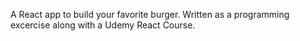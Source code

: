 A React app to build your favorite burger. Written as a programming excercise along with a Udemy React Course. 
